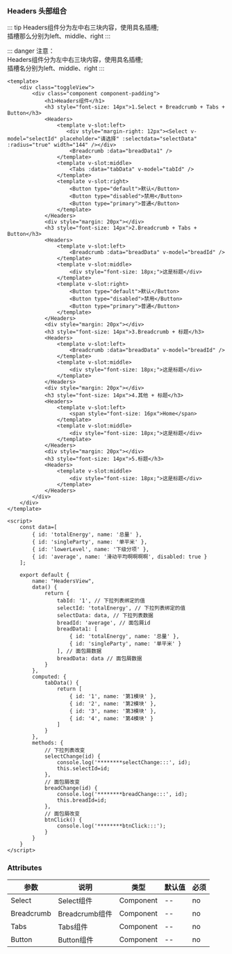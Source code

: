### Headers 头部组合

::: tip
Headers组件分为左中右三块内容，使用具名插槽;<br>
插槽那么分别为left、middle、right
:::

::: danger
注意：<br>
Headers组件分为左中右三块内容，使用具名插槽;<br>
插槽名分别为left、middle、right
:::

<template>
    <div class="toggleView">
        <div class="component component-padding">
            <h1>Headers组件</h1>
            <h3 style="font-size: 14px">1.Select + Breadcrumb + Tabs + Button</h3>
            <Headers>
                <template v-slot:left>
                    <div style="margin-right: 12px"><Select v-model="selectId" placeholder="请选择" :selectdata="selectData" :radius="true" :hideClear="true" width="144" /></div>
                    <Breadcrumb :data="breadData1" />
                </template>
                <template v-slot:middle>
                    <Tabs type="first-nav" :data="tabData" v-model="tabId" />
                </template>
                <template v-slot:right>
                    <Button type="default">默认</Button>
                    <Button type="disabled">禁用</Button>
                    <Button type="primary">普通</Button>
                </template>
            </Headers>
            <div style="margin: 20px"></div>
            <h3 style="font-size: 14px">2.Breadcrumb + Tabs + Button</h3>
            <Headers>
                <template v-slot:left>
                    <Breadcrumb :data="breadData" v-model="breadId" />
                </template>
                <template v-slot:middle>
                    <div style="font-size: 18px;">这是标题</div>
                </template>
                <template v-slot:right>
                    <Button type="default">默认</Button>
                    <Button type="disabled">禁用</Button>
                    <Button type="primary">普通</Button>
                </template>
            </Headers>
            <div style="margin: 20px"></div>
            <h3 style="font-size: 14px">3.Breadcrumb + 标题</h3>
            <Headers>
                <template v-slot:left>
                    <Breadcrumb :data="breadData" v-model="breadId" />
                </template>
                <template v-slot:middle>
                    <div style="font-size: 18px;">这是标题</div>
                </template>
            </Headers>
            <div style="margin: 20px"></div>
            <h3 style="font-size: 14px">4.其他 + 标题</h3>
            <Headers>
                <template v-slot:left>
                    <span style="font-size: 16px">Home</span>
                </template>
                <template v-slot:middle>
                    <div style="font-size: 18px;">这是标题</div>
                </template>
            </Headers>
            <div style="margin: 20px"></div>
            <h3 style="font-size: 14px">5.标题</h3>
            <Headers>
                <template v-slot:middle>
                    <div style="font-size: 18px;">这是标题</div>
                </template>
            </Headers>
        </div>
    </div>
</template>

<script>
    const data=[
        { id: 'totalEnergy', name: '总量' },
        { id: 'singleParty', name: '单平米' },
        { id: 'lowerLevel', name: '下级分项' },
        { id: 'average', name: '滑动平均啊啊啊啊', disabled: true }
    ];

    export default {
        name: "HeadersView",
        data() {
            return {
                tabId: '1', // 下拉列表绑定的值
                selectId: 'totalEnergy', // 下拉列表绑定的值
                selectData: data, // 下拉列表数据
                breadId: 'average', // 面包屑id
                breadData1: [
                    { id: 'totalEnergy', name: '总量' },
                    { id: 'singleParty', name: '单平米' }
                ], // 面包屑数据
                breadData: data // 面包屑数据
            }
        },
        computed: {
            tabData() {
                return [
                    { id: '1', name: '第1模块' },
                    { id: '2', name: '第2模块' },
                    { id: '3', name: '第3模块' },
                    { id: '4', name: '第4模块' }
                ]
            }
        },
        methods: {
            // 下拉列表改变
            selectChange(id) {
                console.log('********selectChange:::', id);
                this.selectId=id;
            },
            // 面包屑改变
            breadChange(id) {
                console.log('********breadChange:::', id);
                this.breadId=id;
            },
            // 面包屑改变
            btnClick() {
                console.log('********btnClick:::');
            }
        }
    }
</script>


```vue
<template>
    <div class="toggleView">
        <div class="component component-padding">
            <h1>Headers组件</h1>
            <h3 style="font-size: 14px">1.Select + Breadcrumb + Tabs + Button</h3>
            <Headers>
                <template v-slot:left>
                   <div style="margin-right: 12px"><Select v-model="selectId" placeholder="请选择" :selectdata="selectData" :radius="true" width="144" /></div>
                    <Breadcrumb :data="breadData1" />
                </template>
                <template v-slot:middle>
                    <Tabs :data="tabData" v-model="tabId" />
                </template>
                <template v-slot:right>
                    <Button type="default">默认</Button>
                    <Button type="disabled">禁用</Button>
                    <Button type="primary">普通</Button>
                </template>
            </Headers>
            <div style="margin: 20px"></div>
            <h3 style="font-size: 14px">2.Breadcrumb + Tabs + Button</h3>
            <Headers>
                <template v-slot:left>
                    <Breadcrumb :data="breadData" v-model="breadId" />
                </template>
                <template v-slot:middle>
                    <div style="font-size: 18px;">这是标题</div>
                </template>
                <template v-slot:right>
                    <Button type="default">默认</Button>
                    <Button type="disabled">禁用</Button>
                    <Button type="primary">普通</Button>
                </template>
            </Headers>
            <div style="margin: 20px"></div>
            <h3 style="font-size: 14px">3.Breadcrumb + 标题</h3>
            <Headers>
                <template v-slot:left>
                    <Breadcrumb :data="breadData" v-model="breadId" />
                </template>
                <template v-slot:middle>
                    <div style="font-size: 18px;">这是标题</div>
                </template>
            </Headers>
            <div style="margin: 20px"></div>
            <h3 style="font-size: 14px">4.其他 + 标题</h3>
            <Headers>
                <template v-slot:left>
                    <span style="font-size: 16px">Home</span>
                </template>
                <template v-slot:middle>
                    <div style="font-size: 18px;">这是标题</div>
                </template>
            </Headers>
            <div style="margin: 20px"></div>
            <h3 style="font-size: 14px">5.标题</h3>
            <Headers>
                <template v-slot:middle>
                    <div style="font-size: 18px;">这是标题</div>
                </template>
            </Headers>
        </div>
    </div>
</template>

<script>
    const data=[
        { id: 'totalEnergy', name: '总量' },
        { id: 'singleParty', name: '单平米' },
        { id: 'lowerLevel', name: '下级分项' },
        { id: 'average', name: '滑动平均啊啊啊啊', disabled: true }
    ];

    export default {
        name: "HeadersView",
        data() {
            return {
                tabId: '1', // 下拉列表绑定的值
                selectId: 'totalEnergy', // 下拉列表绑定的值
                selectData: data, // 下拉列表数据
                breadId: 'average', // 面包屑id
                breadData1: [
                    { id: 'totalEnergy', name: '总量' },
                    { id: 'singleParty', name: '单平米' }
                ], // 面包屑数据
                breadData: data // 面包屑数据
            }
        },
        computed: {
            tabData() {
                return [
                    { id: '1', name: '第1模块' },
                    { id: '2', name: '第2模块' },
                    { id: '3', name: '第3模块' },
                    { id: '4', name: '第4模块' }
                ]
            }
        },
        methods: {
            // 下拉列表改变
            selectChange(id) {
                console.log('********selectChange:::', id);
                this.selectId=id;
            },
            // 面包屑改变
            breadChange(id) {
                console.log('********breadChange:::', id);
                this.breadId=id;
            },
            // 面包屑改变
            btnClick() {
                console.log('********btnClick:::');
            }
        }
    }
</script>

```

### Attributes

| 参数     | 说明  | 类型    | 默认值  | 必须    |
| ------- | ---- | ------ | ------- | ------ |
| Select    | Select组件 | Component | -- | no     |
| Breadcrumb    | Breadcrumb组件 | Component | -- | no     |
| Tabs    | Tabs组件 | Component | -- | no     |
| Button    | Button组件 | Component | -- | no     |